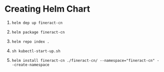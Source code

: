 # Creating Helm Chart

1. `helm dep up fineract-cn`

2. `helm package fineract-cn`

3. `helm repo index .`

4. `sh kubectl-start-up.sh`

5. `helm install fineract-cn ./fineract-cn/ --namespace="fineract-cn" --create-namespace`